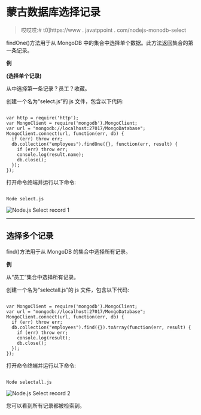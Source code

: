 # 蒙古数据库选择记录

> 哎哎哎:# t0]https://www . javatppoint . com/nodejs-monodb-select

findOne()方法用于从 MongoDB 中的集合中选择单个数据。此方法返回集合的第一条记录。

**例**

**(选择单个记录)**

从中选择第一条记录？员工？收藏。

创建一个名为“select.js”的 js 文件，包含以下代码:

```

var http = require('http');
var MongoClient = require('mongodb').MongoClient;
var url = "mongodb://localhost:27017/MongoDatabase";
MongoClient.connect(url, function(err, db) {
  if (err) throw err;
  db.collection("employees").findOne({}, function(err, result) {
    if (err) throw err;
    console.log(result.name);
    db.close();
  });
});

```

打开命令终端并运行以下命令:

```

Node select.js

```

![Node.js Select record 1](../Images/30f92fdf64c7eb7d700cee6c5da7757c.png)

* * *

## 选择多个记录

find()方法用于从 MongoDB 的集合中选择所有记录。

**例**

从“员工”集合中选择所有记录。

创建一个名为“selectall.js”的 js 文件，包含以下代码:

```

var MongoClient = require('mongodb').MongoClient;
var url = "mongodb://localhost:27017/MongoDatabase";
MongoClient.connect(url, function(err, db) {
  if (err) throw err;
  db.collection("employees").find({}).toArray(function(err, result) {
    if (err) throw err;
    console.log(result);
    db.close();
  });
});

```

打开命令终端并运行以下命令:

```

Node selectall.js

```

![Node.js Select record 2](../Images/3a07e2b6750fabb0ea09da7d85c14ef3.png)

您可以看到所有记录都被检索到。